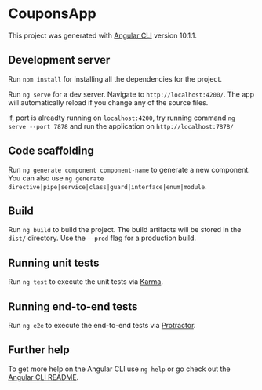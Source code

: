 # CouponsApp

This project was generated with [Angular CLI](https://github.com/angular/angular-cli) version 10.1.1.

## Development server

Run `npm install` for installing all the dependencies for the project. 

Run `ng serve` for a dev server. Navigate to `http://localhost:4200/`. The app will automatically reload if you change any of the source files.

if, port is alreadty running on `localhost:4200`, try running command `ng serve --port 7878` and run the application on `http://localhost:7878/`

## Code scaffolding

Run `ng generate component component-name` to generate a new component. You can also use `ng generate directive|pipe|service|class|guard|interface|enum|module`.

## Build

Run `ng build` to build the project. The build artifacts will be stored in the `dist/` directory. Use the `--prod` flag for a production build.

## Running unit tests

Run `ng test` to execute the unit tests via [Karma](https://karma-runner.github.io).

## Running end-to-end tests

Run `ng e2e` to execute the end-to-end tests via [Protractor](http://www.protractortest.org/).

## Further help

To get more help on the Angular CLI use `ng help` or go check out the [Angular CLI README](https://github.com/angular/angular-cli/blob/master/README.md).
